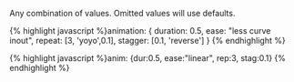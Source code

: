 <p class="b30" markdown="1">
Any combination of values. Omitted values will use defaults.
</p>
{% highlight javascript %}animation: {
  duration: 0.5, 
  ease: "less curve inout",
  repeat: [3, 'yoyo',0.1],
  stagger: [0.1, 'reverse']
}
{% endhighlight %}

{% highlight javascript %}anim: {dur:0.5, ease:"linear", rep:3, stag:0.1}
{% endhighlight %}